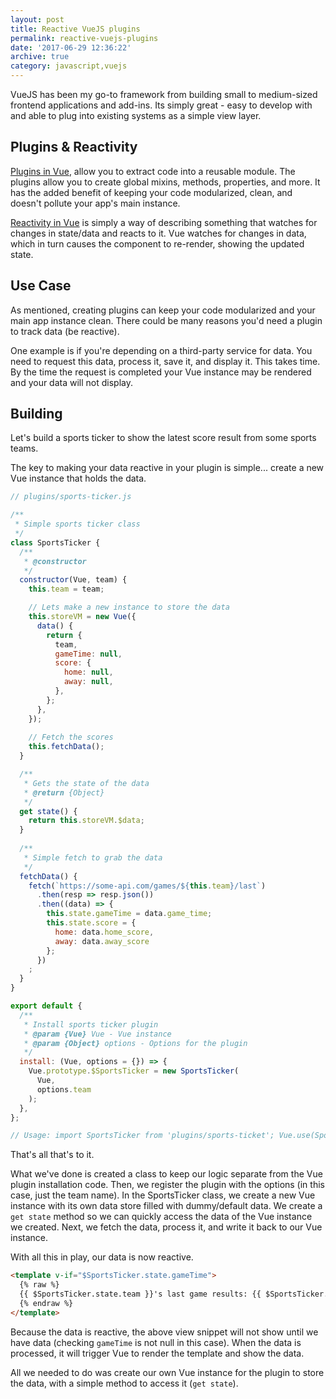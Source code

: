 ```yaml
---
layout: post
title: Reactive VueJS plugins
permalink: reactive-vuejs-plugins
date: '2017-06-29 12:36:22'
archive: true
category: javascript,vuejs
---
```


VueJS has been my go-to framework from building small to medium-sized frontend applications and add-ins. Its simply great - easy to develop with and able to plug into existing systems as a simple view layer.

## Plugins & Reactivity

[Plugins in Vue](https://vuejs.org/v2/guide/plugins.html), allow you to extract code into a reusable module. The plugins allow you to create global mixins, methods, properties, and more. It has the added benefit of keeping your code modularized, clean, and doesn't pollute your app's main instance.

[Reactivity in Vue](https://vuejs.org/v2/guide/reactivity.html) is simply a way of describing something that watches for changes in state/data and reacts to it. Vue watches for changes in data, which in turn causes the component to re-render, showing the updated state.

## Use Case

As mentioned, creating plugins can keep your code modularized and your main app instance clean. There could be many reasons you'd need a plugin to track data (be reactive).

One example is if you're depending on a third-party service for data. You need to request this data, process it, save it, and display it. This takes time. By the time the request is completed your Vue instance may be rendered and your data will not display.

## Building

Let's build a sports ticker to show the latest score result from some sports teams.

The key to making your data reactive in your plugin is simple... create a new Vue instance that holds the data.

```javascript
// plugins/sports-ticker.js

/**
 * Simple sports ticker class
 */
class SportsTicker {
  /**
   * @constructor
   */
  constructor(Vue, team) {
    this.team = team;

    // Lets make a new instance to store the data
    this.storeVM = new Vue({
      data() {
        return {
          team,
          gameTime: null,
          score: {
            home: null,
            away: null,
          },
        };
      },
    });
    
    // Fetch the scores
    this.fetchData();
  }

  /**
   * Gets the state of the data
   * @return {Object}
   */
  get state() {
    return this.storeVM.$data;
  }
  
  /**
   * Simple fetch to grab the data
   */
  fetchData() {
    fetch(`https://some-api.com/games/${this.team}/last`)
      .then(resp => resp.json())
      .then((data) => {
        this.state.gameTime = data.game_time;
        this.state.score = {
          home: data.home_score,
          away: data.away_score
        };
      })
    ;
  }
}

export default {
  /**
   * Install sports ticker plugin
   * @param {Vue} Vue - Vue instance
   * @param {Object} options - Options for the plugin
   */
  install: (Vue, options = {}) => {
    Vue.prototype.$SportsTicker = new SportsTicker(
      Vue,
      options.team
    );
  },
};

// Usage: import SportsTicker from 'plugins/sports-ticket'; Vue.use(SportsTicker);

```

That's all that's to it.

What we've done is created a class to keep our logic separate from the Vue plugin installation code. Then, we register the plugin with the options (in this case, just the team name). In the SportsTicker class, we create a new Vue instance with its own data store filled with dummy/default data. We create a `get state` method so we can quickly access the data of the Vue instance we created. Next, we fetch the data, process it, and write it back to our Vue instance.

With all this in play, our data is now reactive.

```html
<template v-if="$SportsTicker.state.gameTime">
  {% raw %}
  {{ $SportsTicker.state.team }}'s last game results: {{ $SportsTicker.state.score.home }} - {{ $SportsTicker.state.score.away }}
  {% endraw %}
</template>
```

Because the data is reactive, the above view snippet will not show until we have data (checking `gameTime` is not null in this case). When the data is processed, it will trigger Vue to render the template and show the data.

All we needed to do was create our own Vue instance for the plugin to store the data, with a simple method to access it (`get state`).
